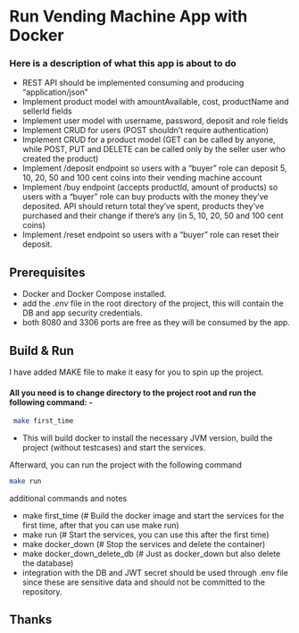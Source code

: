 #  Run Vending Machine App with Docker
 ### Here is a description of what this app is about to do
- REST API should be implemented consuming and producing “application/json” 
- Implement product model with amountAvailable, cost, productName and sellerId fields 
- Implement user model with username, password, deposit and role fields
- Implement CRUD for users (POST shouldn’t require authentication) 
- Implement CRUD for a product model (GET can be called by anyone, while POST, PUT and DELETE can be called only by the seller user who created the product) 
- Implement /deposit endpoint so users with a “buyer” role can deposit 5, 10, 20, 50 and 100 cent coins into their vending machine account 
- Implement /buy endpoint (accepts productId, amount of products) so users with a “buyer” role can buy products with the money they’ve deposited. API should return total they’ve spent, products they’ve purchased and their change if there’s any (in 5, 10, 20, 50 and 100 cent coins) 
- Implement /reset endpoint so users with a “buyer” role can reset their deposit.

##  Prerequisites
- Docker and Docker Compose installed.
- add the *.env* file in the root directory of the project, this will contain the DB and app security credentials.
- both 8080 and 3306 ports are free as they will be consumed by the app.

## Build & Run
I have added MAKE file to make it easy for you to spin up the project.

#### All you need is to change directory to the project root and run the following command: -
```bash
 make first_time
```

- This will build docker to install the necessary JVM version, build the project (without testcases) and start the services.

Afterward, you can run the project with the following command
```bash
make run 
```

additional commands and notes
- make first_time (# Build the docker image and start the services for the first time, after that you can use make run)
- make run (# Start the services, you can use this after the first time)
- make docker_down  (# Stop the services and delete the container)
- make docker_down_delete_db (# Just as docker_down but also delete the database)
- integration with the DB and JWT secret should be used through .env file since these are sensitive data and should not be committed to the repository.


## Thanks
